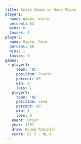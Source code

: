 ```yaml
---
title: Kevin Adams vs Dave Mayne
player1:            
  name: Adams, Kevin
  percent: 63       
  wins: 0           
  losses: 1         
player2:            
  name: Mayne, Dave 
  percent: 80       
  wins: 1           
  losses: 0         
games:
 - player1:          
     team: 'QC'      
     position: Fourth
     percent: 63     
     win: 0          
     loss: 1         
   player2:        
     team: 'NL'    
     position: Lead
     percent: 80   
     win: 1        
     loss: 0       
   event: Brier        
   year: 1991          
   draw: Round Robin(3)
   score: QC 5 - NL 6  
---
```

